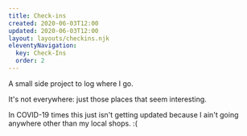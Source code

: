 ```yaml
---
title: Check-ins
created: 2020-06-03T12:00
updated: 2020-06-03T12:00
layout: layouts/checkins.njk
eleventyNavigation:
  key: Check-Ins
  order: 2
---
```


A small side project to log where I go.

It's not everywhere: just those places that seem interesting. 

In COVID-19 times this just isn't getting updated because I ain't going anywhere other than my local shops. :(
